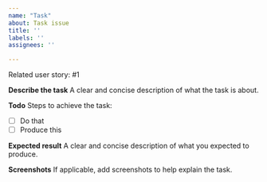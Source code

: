 ```yaml
---
name: "Task"
about: Task issue
title: ''
labels: ''
assignees: ''

---
```


Related user story: #1

**Describe the task**
A clear and concise description of what the task is about.

**Todo**
Steps to achieve the task:
- [ ] Do that
- [ ] Produce this

**Expected result**
A clear and concise description of what you expected to produce.

**Screenshots**
If applicable, add screenshots to help explain the task.
